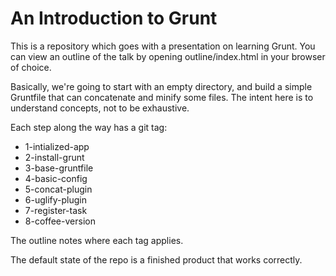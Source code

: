 An Introduction to Grunt
========================

This is a repository which goes with a presentation on learning Grunt. You can view an outline of the talk by opening outline/index.html in your browser of choice.

Basically, we're going to start with an empty directory, and build a simple Gruntfile that can concatenate and minify some files. The intent here is to understand concepts, not to be exhaustive.

Each step along the way has a git tag:

  * 1-intialized-app
  * 2-install-grunt
  * 3-base-gruntfile
  * 4-basic-config
  * 5-concat-plugin
  * 6-uglify-plugin
  * 7-register-task
  * 8-coffee-version

The outline notes where each tag applies.

The default state of the repo is a finished product that works correctly.
